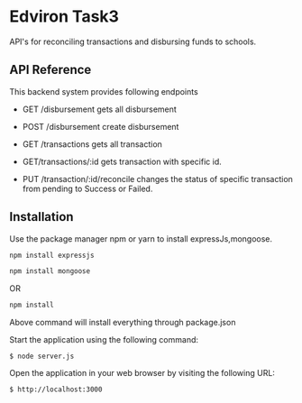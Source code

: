 # Edviron Task3

API's for reconciling transactions and disbursing funds to schools.

## API Reference
This backend system provides following endpoints

* GET /disbursement gets all disbursement
* POST /disbursement create disbursement

* GET /transactions gets all transaction
* GET/transactions/:id gets transaction with specific id. 
* PUT /transaction/:id/reconcile changes the status of specific transaction from pending to Success or Failed.


## Installation

Use the package manager npm or yarn to install expressJs,mongoose.

```bash
npm install expressjs

```

```bash
npm install mongoose
```
OR
```bash
npm install
```
Above command will install everything through package.json

Start the application using the following command:
```
$ node server.js
```

Open the application in your web browser by visiting the following URL:
```
$ http://localhost:3000
```